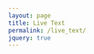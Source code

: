 ```yaml
---
layout: page
title: Live Text
permalink: /live_text/
jquery: true
---
```

<script src="https://ajax.googleapis.com/ajax/libs/jquery/3.1.1/jquery.min.js"></script>

<div id="content-stream"></div>

<script type="text/javascript">
'use strict';
document.session_status = null;
function initSession(){
  $.get( "https://api.github.com/users/kmichaelfox/gists, (data) => {for (let i in data){ console.log(data[i]);}});
};
function getSessionStatus() {
  $.get( "https://api.github.com/repos/kmichaelfox/kmichaelfox.github.io/commits, (data) => {console.log(data)});
};

$(document).ready(function textAreaLoad() {
var textbox = document.createElement("textarea");
textbox.value = "";
textbox.value += (window.location.search.slice(1));
document.getElementById("content-stream").appendChild(textbox);
initSession();
//setInterval(function(){
//    getSessionStatus(); // this will run after every 5 seconds
//}, 5000);
});
</script>
